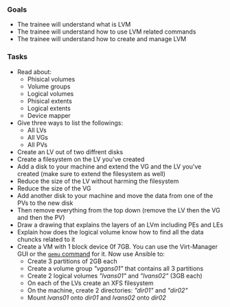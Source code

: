 ### Goals
- The trainee will understand what is LVM
- The trainee will understand how to use LVM related commands
- The trainee will understand how to create and manage LVM

### Tasks
- Read about:
  - Phisical volumes
  - Volume groups
  - Logical volumes
  - Phisical extents
  - Logical extents
  - Device mapper
- Give three ways to list the followings:
  - All LVs
  - All VGs
  - All PVs
- Create an LV out of two diffrent disks 
- Create a filesystem on the LV you've created 
- Add a disk to your machine and extend the VG and the LV you've created (make sure to extend the filesystem as well)
- Reduce the size of the LV without harming the filesystem 
- Reduce the size of the VG
- Add another disk to your machine and move the data from one of the PVs to the new disk
- Then remove everything from the top down (remove the LV then the VG and then the PV)
- Draw a drawing that explains the layers of an LVm including PEs and LEs
- Explain how does the logical volume know how to find all the data chuncks related to it 
- Create a VM with 1 block device 0f 7GB. You can use the Virt-Manager GUI or the [`qemu` command](https://www.cyberciti.biz/faq/how-to-add-disk-image-to-kvm-virtual-machine-with-virsh-command/) for it. Now use Ansible to:
  - Create 3 partitions of 2GB each 
  - Create a volume group *"vgans01"* that contains all 3 partitions 
  - Create 2 logical volumes *"lvans01"* and *"lvans02"* (3GB each) 
  - On each of the LVs create an XFS filesystem
  - On the machine, create 2 directories: *"dir01"* and *"dir02"*
  - Mount *lvans01* onto *dir01* and *lvans02* onto *dir02*
 
 
